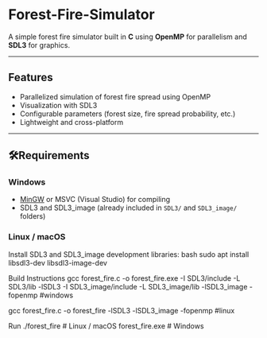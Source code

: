
# Forest-Fire-Simulator

A simple forest fire simulator built in **C** using **OpenMP** for parallelism and **SDL3** for graphics.

---

## Features
- Parallelized simulation of forest fire spread using OpenMP
- Visualization with SDL3
- Configurable parameters (forest size, fire spread probability, etc.)
- Lightweight and cross-platform

---

## 🛠Requirements

### Windows
- [MinGW](https://www.mingw-w64.org/) or MSVC (Visual Studio) for compiling
- SDL3 and SDL3_image (already included in `SDL3/` and `SDL3_image/` folders)

### Linux / macOS
Install SDL3 and SDL3_image development libraries:
bash
sudo apt install libsdl3-dev libsdl3-image-dev

Build Instructions
gcc forest_fire.c -o forest_fire.exe -I SDL3/include -L SDL3/lib -lSDL3 -I SDL3_image/include -L SDL3_image/lib -lSDL3_image -fopenmp     #windows

gcc forest_fire.c -o forest_fire -lSDL3 -lSDL3_image -fopenmp    #linux


Run
./forest_fire   # Linux / macOS
forest_fire.exe # Windows






